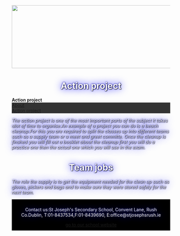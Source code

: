 <html>
<head>
<style>
h1,p {
    color: white;
    text-shadow: 1px 1px 2px black, 0 0 25px blue, 0 0 5px darkblue;
}
</style>
</head>
<head>
<style> 
    p.italic {
    font-style: italic;
}
</style>
</head>
    
<body>

<html>
<head>
<style>
footer {
background-color: black;
    padding: 10px;
    text-align: center;
}
</style>
</head>

<head>
<style>
ul {
    list-style-type: none;
    margin: 0;
    padding: 0;
    overflow: hidden;
    background-color: #333;
}

li {
    float: left;

}

li a {
    display: block;
    color: white;
    text-align: center;
    padding: 14px 16px;
    text-decoration: none;
}

li a:hover {
    background-color: #111;
}

</style>
</head>

<html>
<body>

<img src="http://www.stjosephsrush.ie/wp-content/uploads/2018/03/schoolbanner3.png"  width="800" height="200">

<h1 style="text-align:center;">Action project</h1>
   <strong>Action project</strong>
   
 <ul>
   <li><a class="active" href="https://stjrush.github.io/cspe.github.io/">About</a></li>
   <li><a href="https://lukedoyle03.github.io/cspe.github.io/">Action project</a></li>
 </ul> 
  
<p class="italic">The action project is one of the most important parts of the subject it takes alot of time to organise.An example of a project you can do is a beach cleanup.For this you are required to split the classes up into different teams such as a supply team or a meet and greet committe. Once the cleanup is finshed you will fill out a booklet about the cleanup first you will do a practice one then the actual one which you will use in the exam.</p>
   
<h1 style="text-align:center;">Team jobs</h1>
<p class="italic">The role the supply is to get the equipment needed for the clean up such as gloves, pickers and bags and to make sure they were stored safely for the next team.

<footer><div class="footer">
  <p>Contact us:St Joseph's Secondary School, Convent Lane, Rush Co.Dublin, T:01-8437534,F:01-8439690, E:office@stjosephsrush.ie</p>
</div>
    
<head>
<body>

<a href="http://www.stjosephsrush.ie">
go to our school website
</a>

</head>
</body
